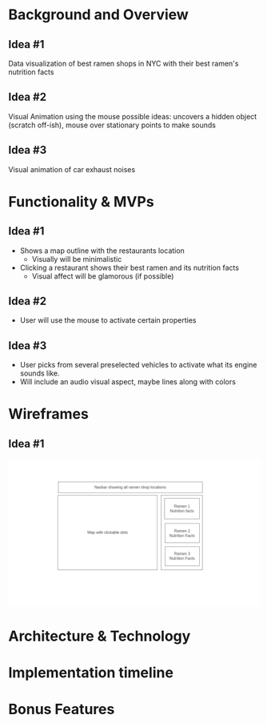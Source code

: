 # Background and Overview

## Idea #1

Data visualization of best ramen shops in NYC with their best ramen's nutrition facts

## Idea #2

Visual Animation using the mouse
possible ideas: uncovers a hidden object (scratch off-ish), mouse over stationary points to make sounds

## Idea #3

Visual animation of car exhaust noises

# Functionality & MVPs

## Idea #1

- Shows a map outline with the restaurants location
  - Visually will be minimalistic
- Clicking a restaurant shows their best ramen and its nutrition facts
  - Visual affect will be glamorous (if possible)

## Idea #2

- User will use the mouse to activate certain properties

## Idea #3

- User picks from several preselected vehicles to activate what its engine sounds like.
- Will include an audio visual aspect, maybe lines along with colors

# Wireframes

## Idea #1

![Wireframe.png](https://github.com/friesarecurly/JSProject/blob/main/Wireframe.png)


# Architecture & Technology

# Implementation timeline

# Bonus Features
